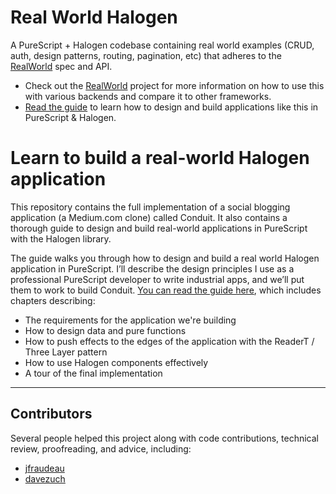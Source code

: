 # Real World Halogen

A PureScript + Halogen codebase containing real world examples (CRUD, auth, design patterns, routing, pagination, etc) that adheres to the [RealWorld](https://github.com/gothinkster/realworld) spec and API. 

- Check out the [RealWorld](https://github.com/gothinkster/realworld) project for more information on how to use this with various backends and compare it to other frameworks.
- [Read the guide](https://thomashoneyman.com/guides/real-world-halogen) to learn how to design and build applications like this in PureScript & Halogen.

# Learn to build a real-world Halogen application

This repository contains the full implementation of a social blogging application (a Medium.com clone) called Conduit. It also contains a thorough guide to design and build real-world applications in PureScript with the Halogen library.

The guide walks you through how to design and build a real world Halogen application in PureScript. I’ll describe the design principles I use as a professional PureScript developer to write industrial apps, and we’ll put them to work to build Conduit. [You can read the guide here](https://thomashoneyman.com/guides/real-world-halogen), which includes chapters describing:

- The requirements for the application we're building
- How to design data and pure functions
- How to push effects to the edges of the application with the ReaderT / Three Layer pattern
- How to use Halogen components effectively
- A tour of the final implementation

---

## Contributors

Several people helped this project along with code contributions, technical review, proofreading, and advice, including:

- [jfraudeau](https://github.com/jfraudeau)
- [davezuch](https://github.com/davezuch)
